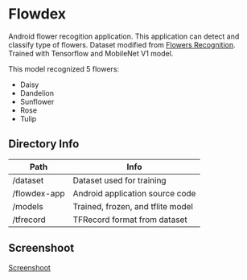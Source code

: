 # Flowdex
Android flower recogition application. This application can detect and classify type of flowers.
Dataset modified from [Flowers Recognition](kaggle.com/alxmamaev/flowers-recognition). Trained with Tensorflow and MobileNet V1 model.

This model recognized 5 flowers:
- Daisy
- Dandelion
- Sunflower
- Rose
- Tulip

## Directory Info

| Path | Info |
| ------ | ------ |
| /dataset | Dataset used for training |
| /flowdex-app | Android application source code |
| /models | Trained, frozen, and tflite model |
| /tfrecord | TFRecord format from dataset |

## Screenshoot
[Screenshoot](https://media.giphy.com/media/QTaQTQlbFwtwG3Nw5v/giphy.gif)
